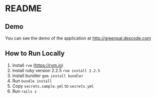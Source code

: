 # README

## Demo

You can see the demo of the application at http://greenpal.dexcode.com

## How to Run Locally

1. Install `rvm` (https://rvm.io)
2. Install ruby version 2.2.5 `rvm install 2.2.5`
3. Install bundler `gem install bundler`
4. Run `bundle install`
5. Copy `secrets.sample.yml` to `secrets.yml`
6. Run `rails s`
